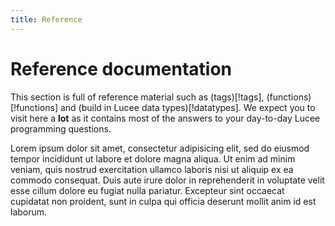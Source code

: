 ```yaml
---
title: Reference
---
```


# Reference documentation

This section is full of reference material such as (tags)[!tags], (functions)[!functions] and (build in Lucee data types)[!datatypes]. We expect you to visit here a **lot** as it contains most of the answers to your day-to-day Lucee programming questions.

Lorem ipsum dolor sit amet, consectetur adipisicing elit, sed do eiusmod tempor incididunt ut labore et dolore magna aliqua. Ut enim ad minim veniam, quis nostrud exercitation ullamco laboris nisi ut aliquip ex ea commodo consequat. Duis aute irure dolor in reprehenderit in voluptate velit esse cillum dolore eu fugiat nulla pariatur. Excepteur sint occaecat cupidatat non proident, sunt in culpa qui officia deserunt mollit anim id est laborum.